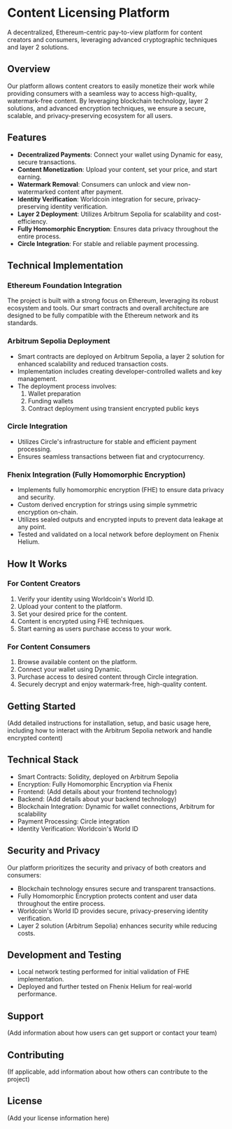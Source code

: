 # Content Licensing Platform

A decentralized, Ethereum-centric pay-to-view platform for content creators and consumers, leveraging advanced cryptographic techniques and layer 2 solutions.

## Overview

Our platform allows content creators to easily monetize their work while providing consumers with a seamless way to access high-quality, watermark-free content. By leveraging blockchain technology, layer 2 solutions, and advanced encryption techniques, we ensure a secure, scalable, and privacy-preserving ecosystem for all users.

## Features

- **Decentralized Payments**: Connect your wallet using Dynamic for easy, secure transactions.
- **Content Monetization**: Upload your content, set your price, and start earning.
- **Watermark Removal**: Consumers can unlock and view non-watermarked content after payment.
- **Identity Verification**: Worldcoin integration for secure, privacy-preserving identity verification.
- **Layer 2 Deployment**: Utilizes Arbitrum Sepolia for scalability and cost-efficiency.
- **Fully Homomorphic Encryption**: Ensures data privacy throughout the entire process.
- **Circle Integration**: For stable and reliable payment processing.

## Technical Implementation

### Ethereum Foundation Integration
The project is built with a strong focus on Ethereum, leveraging its robust ecosystem and tools. Our smart contracts and overall architecture are designed to be fully compatible with the Ethereum network and its standards.

### Arbitrum Sepolia Deployment
- Smart contracts are deployed on Arbitrum Sepolia, a layer 2 solution for enhanced scalability and reduced transaction costs.
- Implementation includes creating developer-controlled wallets and key management.
- The deployment process involves:
  1. Wallet preparation
  2. Funding wallets
  3. Contract deployment using transient encrypted public keys

### Circle Integration
- Utilizes Circle's infrastructure for stable and efficient payment processing.
- Ensures seamless transactions between fiat and cryptocurrency.

### Fhenix Integration (Fully Homomorphic Encryption)
- Implements fully homomorphic encryption (FHE) to ensure data privacy and security.
- Custom derived encryption for strings using simple symmetric encryption on-chain.
- Utilizes sealed outputs and encrypted inputs to prevent data leakage at any point.
- Tested and validated on a local network before deployment on Fhenix Helium.

## How It Works

### For Content Creators

1. Verify your identity using Worldcoin's World ID.
2. Upload your content to the platform.
3. Set your desired price for the content.
4. Content is encrypted using FHE techniques.
5. Start earning as users purchase access to your work.

### For Content Consumers

1. Browse available content on the platform.
2. Connect your wallet using Dynamic.
3. Purchase access to desired content through Circle integration.
4. Securely decrypt and enjoy watermark-free, high-quality content.

## Getting Started

(Add detailed instructions for installation, setup, and basic usage here, including how to interact with the Arbitrum Sepolia network and handle encrypted content)

## Technical Stack

- Smart Contracts: Solidity, deployed on Arbitrum Sepolia
- Encryption: Fully Homomorphic Encryption via Fhenix
- Frontend: (Add details about your frontend technology)
- Backend: (Add details about your backend technology)
- Blockchain Integration: Dynamic for wallet connections, Arbitrum for scalability
- Payment Processing: Circle integration
- Identity Verification: Worldcoin's World ID

## Security and Privacy

Our platform prioritizes the security and privacy of both creators and consumers:
- Blockchain technology ensures secure and transparent transactions.
- Fully Homomorphic Encryption protects content and user data throughout the entire process.
- Worldcoin's World ID provides secure, privacy-preserving identity verification.
- Layer 2 solution (Arbitrum Sepolia) enhances security while reducing costs.

## Development and Testing

- Local network testing performed for initial validation of FHE implementation.
- Deployed and further tested on Fhenix Helium for real-world performance.

## Support

(Add information about how users can get support or contact your team)

## Contributing

(If applicable, add information about how others can contribute to the project)

## License

(Add your license information here)
